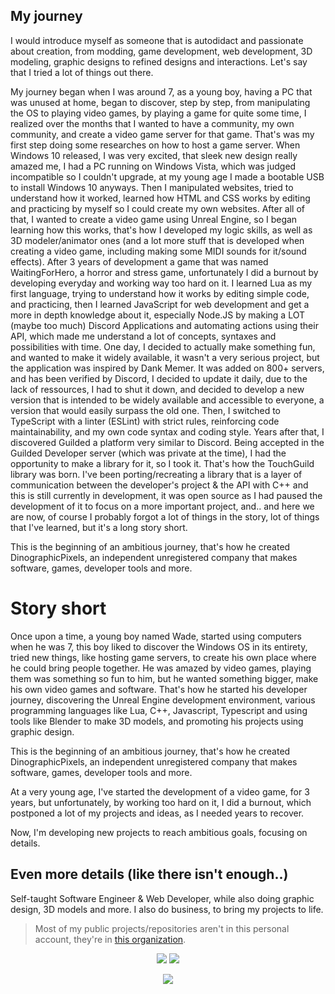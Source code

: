 ## My journey
I would introduce myself as someone that is autodidact and passionate about creation, from modding, game development, web development, 3D modeling, graphic designs to refined designs and interactions. Let's say that I tried a lot of things out there.

My journey began when I was around 7, as a young boy, having a PC that was unused at home, began to discover, step by step, from manipulating the OS to playing video games, by playing a game for quite some time, I realized over the months that I wanted to have a community, my own community, and create a video game server for that game. That's was my first step doing some researches on how to host a game server.
When Windows 10 released, I was very excited, that sleek new design really amazed me, I had a PC running on Windows Vista, which was judged incompatible so I couldn't upgrade, at my young age I made a bootable USB to install Windows 10 anyways.
Then I manipulated websites, tried to understand how it worked, learned how HTML and CSS works by editing and practicing by myself so I could create my own websites.
After all of that, I wanted to create a video game using Unreal Engine, so I began learning how this works, that's how I developed my logic skills, as well as 3D modeler/animator ones (and a lot more stuff that is developed when creating a video game, including making some MIDI sounds for it/sound effects).
After 3 years of development a game that was named WaitingForHero, a horror and stress game, unfortunately I did a burnout by developing everyday and working way too hard on it.
I learned Lua as my first language, trying to understand how it works by editing simple code, and practicing, then I learned JavaScript for web development and get a more in depth knowledge about it, especially Node.JS by making a LOT (maybe too much) Discord Applications and automating actions using their API, which made me understand a lot of concepts, syntaxes and possibilities with time.
One day, I decided to actually make something fun, and wanted to make it widely available, it wasn't a very serious project, but the application was inspired by Dank Memer. It was added on 800+ servers, and has been verified by Discord, I decided to update it daily, due to the lack of ressources, I had to shut it down, and decided to develop a new version that is intended to be widely available and accessible to everyone, a version that would easily surpass the old one.
Then, I switched to TypeScript with a linter (ESLint) with strict rules, reinforcing code maintainability, and my own code syntax and coding style. Years after that, I discovered Guilded a platform very similar to Discord. Being accepted in the Guilded Developer server (which was private at the time), I had the opportunity to make a library for it, so I took it. That's how the TouchGuild library was born.
I've been porting/recreating a library that is a layer of communication between the developer's project & the API with C++ and this is still currently in development, it was open source as I had paused the development of it to focus on a more important project, and.. and here we are now, of course I probably forgot a lot of things in the story, lot of things that I've learned, but it's a long story short.

This is the beginning of an ambitious journey, that's how he created DinographicPixels, an independent unregistered company that makes software, games, developer tools and more.

# Story short
Once upon a time, a young boy named Wade, started using computers when he was 7, this boy liked to discover the Windows OS in its entirety, tried new things, like hosting game servers, to create his own place where he could bring people together. He was amazed by video games, playing them was something so fun to him, but he wanted something bigger, make his own video games and software. That's how he started his developer journey, discovering the Unreal Engine development environment, various programming languages like Lua, C++, Javascript, Typescript and using tools like Blender to make 3D models, and promoting his projects using graphic design.

This is the beginning of an ambitious journey, that's how he created DinographicPixels, an independent unregistered company that makes software, games, developer tools and more.

At a very young age, I've started the development of a video game, for 3 years, but unfortunately, by working too hard on it, I did a burnout, which postponed a lot of my projects and ideas, as I needed years to recover.

Now, I'm developing new projects to reach ambitious goals, focusing on details.

## Even more details (like there isn't enough..)
Self-taught Software Engineer & Web Developer, while also doing graphic design, 3D models and more.
I also do business, to bring my projects to life.



> Most of my public projects/repositories aren't in this personal account, they're in [this organization](https://github.com/DinographicPixels).

<p align="center">
<img src="https://github-readme-stats.vercel.app/api?username=PakkoGraphic&count_private=true&show_icons=true&theme=tokyonight">

<img href="https://discord.com/users/387942462393417729" src="https://lanyard.cnrad.dev/api/387942462393417729">
</p>

<p align="center">
<img src="https://github-profile-trophy.vercel.app/?username=PakkoGraphic&theme=tokyonight">
</p>
